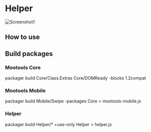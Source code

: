 Helper
====================================

![Screenshot1](url_to_image1)

How to use
------------------------------------------------------------------------



Build packages
------------------------------------------------------------------------

### Mootools Core
packager build Core/Class.Extras Core/DOMReady -blocks 1.2compat

### Mootools Mobile
packager build Mobile/Swipe -packages Core > mootools-mobile.js

### Helper
packager build Helper/* +use-only Helper > helper.js
